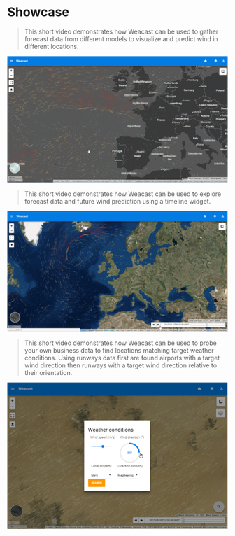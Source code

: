 # Showcase

> This short video demonstrates how Weacast can be used to gather forecast data from different models to visualize and predict wind in different locations.

[![Weacast video](./images/weacast-wind.png)](https://www.youtube.com/watch?v=JHU7WbETWjw)

> This short video demonstrates how Weacast can be used to explore forecast data and future wind prediction using a timeline widget.

[![Weacast video](./images/weacast-timeline.png)](https://www.youtube.com/watch?v=YcWIlnSbpoo)

> This short video demonstrates how Weacast can be used to probe your own business data to find locations matching target weather conditions. Using runways data first are found airports with a target wind direction then runways with a target wind direction relative to their orientation.

[![Weacast video](./images/weacast-probe.png)](https://www.youtube.com/watch?v=4jvwNUbzuAY)
